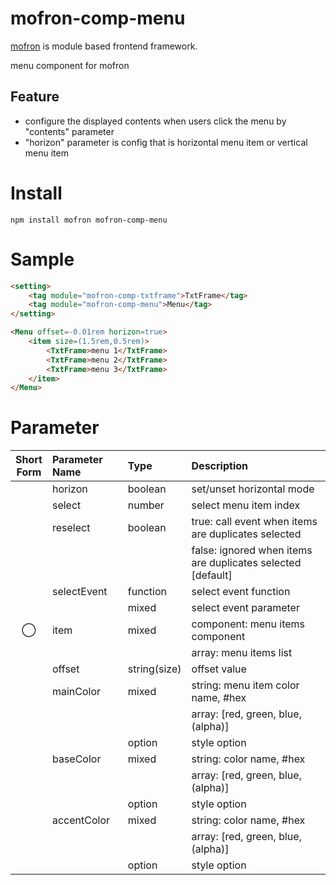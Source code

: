 # mofron-comp-menu
[mofron](https://mofron.github.io/mofron/) is module based frontend framework.

menu component for mofron 

## Feature
 - configure the displayed contents when users click the menu by "contents" parameter
 - "horizon" parameter is config that is horizontal menu item or vertical menu item

# Install
```
npm install mofron mofron-comp-menu
```

# Sample
```html
<setting>
    <tag module="mofron-comp-txtframe">TxtFrame</tag>
    <tag module="mofron-comp-menu">Menu</tag>
</setting>

<Menu offset=-0.01rem horizon=true>
    <item size=(1.5rem,0.5rem)>
        <TxtFrame>menu 1</TxtFrame>
        <TxtFrame>menu 2</TxtFrame>
        <TxtFrame>menu 3</TxtFrame>
    </item>
</Menu>
```

# Parameter

| Short<br>Form | Parameter Name | Type | Description |
|:-------------:|:---------------|:-----|:------------|
| | horizon | boolean | set/unset horizontal mode |
| | select | number | select menu item index |
| | reselect | boolean | true: call event when items are duplicates selected |
| | | | false: ignored when items are duplicates selected [default] |
| | selectEvent | function | select event function |
| | | mixed | select event parameter |
| ◯  | item | mixed | component: menu items component |
| | | | array: menu items list |
| | offset | string(size) | offset value |
| | mainColor | mixed | string: menu item color name, #hex |
| | | | array: [red, green, blue, (alpha)] |
| | | option | style option |
| | baseColor | mixed | string: color name, #hex |
| | | | array: [red, green, blue, (alpha)] |
| | | option | style option |
| | accentColor | mixed | string: color name, #hex |
| | | | array: [red, green, blue, (alpha)] |
| | | option | style option |

